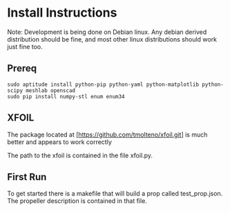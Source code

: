 # Install Instructions

Note: Development is being done on Debian linux. Any debian derived distribution should be fine, and most other linux distributions
should work just fine too. 

## Prereq

    sudo aptitude install python-pip python-yaml python-matplotlib python-scipy meshlab openscad
    sudo pip install numpy-stl enum enum34


## XFOIL

The package located at [https://github.com/tmolteno/xfoil.git] is much
better and appears to work correctly

The path to the xfoil is contained in the file xfoil.py.


## First Run

To get started there is a makefile that will build a prop called test_prop.json. The propeller description is contained in that file.

